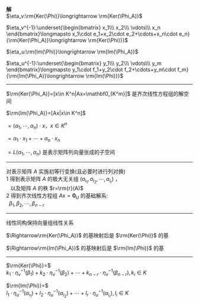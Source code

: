 **解**    
 $\eta_v:\rm{Ker(\Phi)}\longrightarrow    
\rm{Ker(\Phi_A)}$     
    
 $\eta_v^{-1}:\underset{\begin{bmatrix}    
x_1\\\ x_2\\\ \vdots\\\ x_n    
\end{bmatrix}\longmapsto    
x_1\cdot e_1+x_2\cdot e_2+\cdots+x_n\cdot e_n}    
{\rm{Ker(\Phi_A)}\longrightarrow    
\rm{Ker(\Phi)}}$     
    
 $\eta_u:\rm{Im(\Phi)}\longrightarrow    
\rm{Im(\Phi_A)}$     
    
 $\eta_u^{-1}:\underset{\begin{bmatrix}    
y_1\\\ y_2\\\ \vdots\\\ y_m    
\end{bmatrix}\longmapsto    
y_1\cdot f_1+y_2\cdot f_2+\cdots+y_m\cdot f_m}    
{\rm{Im(\Phi_A)}\longrightarrow    
\rm{Im(\Phi)}}$     
    
---    
    
 $\rm{Ker(\Phi_A)}=[x\in K^n|Ax=\mathbf0_{K^m}]$ 是齐次线性方程组的解空间    
    
 $\rm{Im(\Phi_A)}=[Ax|x\in K^n]$     
    
 $=(\alpha_1,\cdots,\alpha_n)\cdot x，x\in K^n$     
    
 $=\alpha_1\cdot x_1+\cdots+\alpha_n\cdot x_n$     
    
 $=L(\alpha_1,\cdots,\alpha_n)$  是表示矩阵列向量张成的子空间    
    
---    
    
对表示矩阵 $A$ 实施初等行变换(且必要时进行列对换)    
1 得到表示矩阵 $A$ 的极大无关组 $(a_{i_1},a_{i_2},    
\cdots,a_{i_r})$ ，    
 $\enspace$ 以及矩阵 $A$ 的秩 $r=\rm{r}(A)$     
2 得到齐次线性方程组 $Ax=\mathbf0_U$ 的基础解系:     
 $\enspace\beta_1,\beta_2,\cdots,\beta_{n-r}$     
    
---    
线性同构保持向量组线性关系    
    
 $\Rightarrow\rm{Ker(\Phi_A)}$ 的基映射后是 $\rm{Ker(\Phi)}$ 的基    
    
 $\Rightarrow\rm{Im(\Phi_A)}$ 的基映射后是 $\rm{Im(\Phi)}$ 的基    
    
---    
 $\rm{Ker(\Phi)}=$     
 $k_1\cdot\eta_v^{-1}(\beta_1)    
+k_2\cdot\eta_v^{-1}(\beta_2)+\cdots+    
k_{n-r}\cdot\eta_v^{-1}(\beta_{n-r}),k_i\in K$     
    
 $\rm{Im(\Phi)}=$     
 $l_1\cdot\eta_u^{-1}(\alpha_{i_1})    
+l_2\cdot\eta_u^{-1}(\alpha_{i_2})+\cdots+    
l_r\cdot\eta_u^{-1}(\alpha_{i_r}),l_i\in K$     
    
